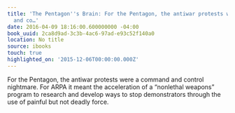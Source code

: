 ```yaml
---
title: 'The Pentagon''s Brain: For the Pentagon, the antiwar protests were a command
  and co…'
date: 2016-04-09 18:16:00.600000000 -04:00
book_uuid: 2ca8d9ad-3c3b-4ac6-97ad-e93c52f140a0
location: No title
source: ibooks
touch: true
highlighted_on: '2015-12-06T00:00:00.000Z'
---
```


For the Pentagon, the antiwar protests were a command and control nightmare. For ARPA it meant the acceleration of a “nonlethal weapons” program to research and develop ways to stop demonstrators through the use of painful but not deadly force.